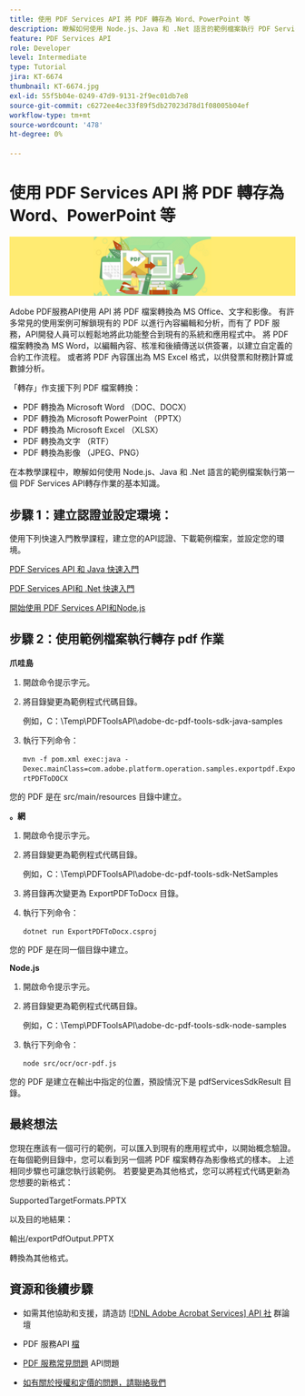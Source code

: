 ```yaml
---
title: 使用 PDF Services API 將 PDF 轉存為 Word、PowerPoint 等
description: 瞭解如何使用 Node.js、Java 和 .Net 語言的範例檔案執行 PDF Services API轉存作業
feature: PDF Services API
role: Developer
level: Intermediate
type: Tutorial
jira: KT-6674
thumbnail: KT-6674.jpg
exl-id: 55f5b04e-0249-47d9-9131-2f9ec01db7e8
source-git-commit: c6272ee4ec33f89f5db27023d78d1f08005b04ef
workflow-type: tm+mt
source-wordcount: '478'
ht-degree: 0%

---
```


# 使用 PDF Services API 將 PDF 轉存為 Word、PowerPoint 等

![製作 PDF 主圖影像](assets/ExportPDF_hero.jpg)

Adobe PDF服務API使用 API 將 PDF 檔案轉換為 MS Office、文字和影像。 有許多常見的使用案例可解鎖現有的 PDF 以進行內容編輯和分析，而有了 PDF 服務，API開發人員可以輕鬆地將此功能整合到現有的系統和應用程式中。 將 PDF 檔案轉換為 MS Word，以編輯內容、核准和後續傳送以供簽署，以建立自定義的合約工作流程。 或者將 PDF 內容匯出為 MS Excel 格式，以供發票和財務計算或數據分析。

「轉存」作支援下列 PDF 檔案轉換：

* PDF 轉換為 Microsoft Word （DOC、DOCX）
* PDF 轉換為 Microsoft PowerPoint （PPTX）
* PDF 轉換為 Microsoft Excel （XLSX）
* PDF 轉換為文字 （RTF）
* PDF 轉換為影像 （JPEG、PNG）

在本教學課程中，瞭解如何使用 Node.js、Java 和 .Net 語言的範例檔案執行第一個 PDF Services API轉存作業的基本知識。

## 步驟 1：建立認證並設定環境：

使用下列快速入門教學課程，建立您的API認證、下載範例檔案，並設定您的環境。

[PDF Services API 和 Java 快速入門](gettingstartedjava.md)

[PDF Services API和 .Net 快速入門](gettingstartednet.md)

[開始使用 PDF Services API和Node.js](createpdffromhtml.md)

## 步驟 2：使用範例檔案執行轉存 pdf 作業

**爪哇島**

1. 開啟命令提示字元。

1. 將目錄變更為範例程式代碼目錄。

   例如，C：\Temp\PDFToolsAPI\adobe-dc-pdf-tools-sdk-java-samples

1. 執行下列命令：

   `mvn -f pom.xml exec:java -Dexec.mainClass=com.adobe.platform.operation.samples.exportpdf.ExportPDFToDOCX`

您的 PDF 是在 src/main/resources 目錄中建立。

**。網**

1. 開啟命令提示字元。

1. 將目錄變更為範例程式代碼目錄。

   例如，C：\Temp\PDFToolsAPI\adobe-dc-pdf-tools-sdk-NetSamples

1. 將目錄再次變更為 ExportPDFToDocx 目錄。

1. 執行下列命令：

   `dotnet run ExportPDFToDocx.csproj`

您的 PDF 是在同一個目錄中建立。

**Node.js**

1. 開啟命令提示字元。

1. 將目錄變更為範例程式代碼目錄。

   例如，C：\Temp\PDFToolsAPI\adobe-dc-pdf-tools-sdk-node-samples

1. 執行下列命令：

   `node src/ocr/ocr-pdf.js`

您的 PDF 是建立在輸出中指定的位置，預設情況下是 pdfServicesSdkResult 目錄。

## 最終想法

您現在應該有一個可行的範例，可以匯入到現有的應用程式中，以開始概念驗證。 在每個範例目錄中，您可以看到另一個將 PDF 檔案轉存為影像格式的樣本。 上述相同步驟也可讓您執行該範例。 若要變更為其他格式，您可以將程式代碼更新為您想要的新格式：

SupportedTargetFormats.PPTX

以及目的地結果：

輸出/exportPdfOutput.PPTX

轉換為其他格式。

## 資源和後續步驟

* 如需其他協助和支援，請造訪 [[!DNL Adobe Acrobat Services] API 社](https://community.adobe.com/t5/document-cloud-sdk/bd-p/Document-Cloud-SDK?page=1&amp;sort=latest_replies&amp;filter=all) 群論壇

* PDF 服務API [檔](https://www.adobe.com/go/pdftoolsapi_doc)

* [PDF 服務常見問題](https://community.adobe.com/t5/contentarchivals/contentarchivedpage/message-uid/10726197) API問題

* [如有關於授權和定價的問題，請聯絡我們](https://www.adobe.com/go/pdftoolsapi_requestform)
